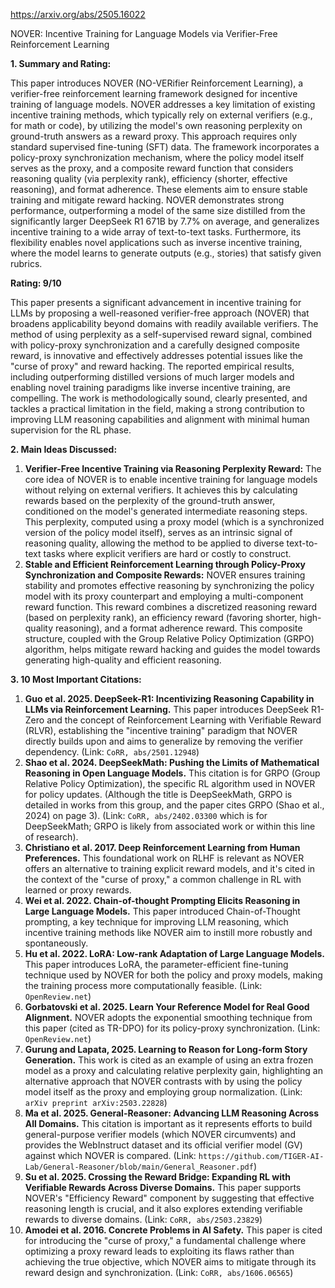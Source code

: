 https://arxiv.org/abs/2505.16022

NOVER: Incentive Training for Language Models via Verifier-Free Reinforcement Learning

**1. Summary and Rating:**

This paper introduces NOVER (NO-VERifier Reinforcement Learning), a verifier-free reinforcement learning framework designed for incentive training of language models. NOVER addresses a key limitation of existing incentive training methods, which typically rely on external verifiers (e.g., for math or code), by utilizing the model's own reasoning perplexity on ground-truth answers as a reward proxy. This approach requires only standard supervised fine-tuning (SFT) data. The framework incorporates a policy-proxy synchronization mechanism, where the policy model itself serves as the proxy, and a composite reward function that considers reasoning quality (via perplexity rank), efficiency (shorter, effective reasoning), and format adherence. These elements aim to ensure stable training and mitigate reward hacking. NOVER demonstrates strong performance, outperforming a model of the same size distilled from the significantly larger DeepSeek R1 671B by 7.7% on average, and generalizes incentive training to a wide array of text-to-text tasks. Furthermore, its flexibility enables novel applications such as inverse incentive training, where the model learns to generate outputs (e.g., stories) that satisfy given rubrics.

**Rating: 9/10**

This paper presents a significant advancement in incentive training for LLMs by proposing a well-reasoned verifier-free approach (NOVER) that broadens applicability beyond domains with readily available verifiers. The method of using perplexity as a self-supervised reward signal, combined with policy-proxy synchronization and a carefully designed composite reward, is innovative and effectively addresses potential issues like the "curse of proxy" and reward hacking. The reported empirical results, including outperforming distilled versions of much larger models and enabling novel training paradigms like inverse incentive training, are compelling. The work is methodologically sound, clearly presented, and tackles a practical limitation in the field, making a strong contribution to improving LLM reasoning capabilities and alignment with minimal human supervision for the RL phase.

**2. Main Ideas Discussed:**

1.  **Verifier-Free Incentive Training via Reasoning Perplexity Reward:** The core idea of NOVER is to enable incentive training for language models without relying on external verifiers. It achieves this by calculating rewards based on the perplexity of the ground-truth answer, conditioned on the model's generated intermediate reasoning steps. This perplexity, computed using a proxy model (which is a synchronized version of the policy model itself), serves as an intrinsic signal of reasoning quality, allowing the method to be applied to diverse text-to-text tasks where explicit verifiers are hard or costly to construct.
2.  **Stable and Efficient Reinforcement Learning through Policy-Proxy Synchronization and Composite Rewards:** NOVER ensures training stability and promotes effective reasoning by synchronizing the policy model with its proxy counterpart and employing a multi-component reward function. This reward combines a discretized reasoning reward (based on perplexity rank), an efficiency reward (favoring shorter, high-quality reasoning), and a format adherence reward. This composite structure, coupled with the Group Relative Policy Optimization (GRPO) algorithm, helps mitigate reward hacking and guides the model towards generating high-quality and efficient reasoning.

**3. 10 Most Important Citations:**

1.  **Guo et al. 2025. DeepSeek-R1: Incentivizing Reasoning Capability in LLMs via Reinforcement Learning.** This paper introduces DeepSeek R1-Zero and the concept of Reinforcement Learning with Verifiable Reward (RLVR), establishing the "incentive training" paradigm that NOVER directly builds upon and aims to generalize by removing the verifier dependency. (Link: `CoRR, abs/2501.12948`)
2.  **Shao et al. 2024. DeepSeekMath: Pushing the Limits of Mathematical Reasoning in Open Language Models.** This citation is for GRPO (Group Relative Policy Optimization), the specific RL algorithm used in NOVER for policy updates. (Although the title is DeepSeekMath, GRPO is detailed in works from this group, and the paper cites GRPO (Shao et al., 2024) on page 3). (Link: `CoRR, abs/2402.03300` which is for DeepSeekMath; GRPO is likely from associated work or within this line of research).
3.  **Christiano et al. 2017. Deep Reinforcement Learning from Human Preferences.** This foundational work on RLHF is relevant as NOVER offers an alternative to training explicit reward models, and it's cited in the context of the "curse of proxy," a common challenge in RL with learned or proxy rewards.
4.  **Wei et al. 2022. Chain-of-thought Prompting Elicits Reasoning in Large Language Models.** This paper introduced Chain-of-Thought prompting, a key technique for improving LLM reasoning, which incentive training methods like NOVER aim to instill more robustly and spontaneously.
5.  **Hu et al. 2022. LoRA: Low-rank Adaptation of Large Language Models.** This paper introduces LoRA, the parameter-efficient fine-tuning technique used by NOVER for both the policy and proxy models, making the training process more computationally feasible. (Link: `OpenReview.net`)
6.  **Gorbatovski et al. 2025. Learn Your Reference Model for Real Good Alignment.** NOVER adopts the exponential smoothing technique from this paper (cited as TR-DPO) for its policy-proxy synchronization. (Link: `OpenReview.net`)
7.  **Gurung and Lapata, 2025. Learning to Reason for Long-form Story Generation.** This work is cited as an example of using an extra frozen model as a proxy and calculating relative perplexity gain, highlighting an alternative approach that NOVER contrasts with by using the policy model itself as the proxy and employing group normalization. (Link: `arXiv preprint arXiv:2503.22828`)
8.  **Ma et al. 2025. General-Reasoner: Advancing LLM Reasoning Across All Domains.** This citation is important as it represents efforts to build general-purpose verifier models (which NOVER circumvents) and provides the WebInstruct dataset and its official verifier model (GV) against which NOVER is compared. (Link: `https://github.com/TIGER-AI-Lab/General-Reasoner/blob/main/General_Reasoner.pdf`)
9.  **Su et al. 2025. Crossing the Reward Bridge: Expanding RL with Verifiable Rewards Across Diverse Domains.** This paper supports NOVER's "Efficiency Reward" component by suggesting that effective reasoning length is crucial, and it also explores extending verifiable rewards to diverse domains. (Link: `CoRR, abs/2503.23829`)
10. **Amodei et al. 2016. Concrete Problems in AI Safety.** This paper is cited for introducing the "curse of proxy," a fundamental challenge where optimizing a proxy reward leads to exploiting its flaws rather than achieving the true objective, which NOVER aims to mitigate through its reward design and synchronization. (Link: `CoRR, abs/1606.06565`)
